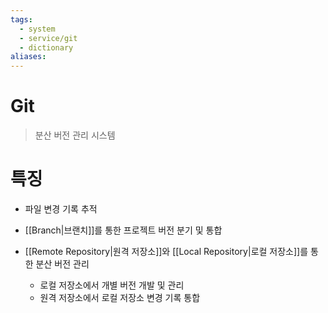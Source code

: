 ```yaml
---
tags:
  - system
  - service/git
  - dictionary
aliases:
---
```

# Git
> 분산 버전 관리 시스템
# 특징
- 파일 변경 기록 추적

- [[Branch|브랜치]]를 통한 프로젝트 버전 분기 및 통합
- [[Remote Repository|원격 저장소]]와 [[Local Repository|로컬 저장소]]를 통한 분산 버전 관리
	- 로컬 저장소에서 개별 버전 개발 및 관리
	- 원격 저장소에서 로컬 저장소 변경 기록 통합